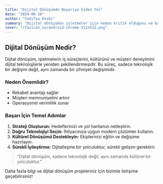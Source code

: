 ```yaml
---
title: "Dijital Dönüşümde Başarıya Giden Yol"
date: "2024-06-10"
author: "Codifya Ekibi"
summary: "Dijital dönüşümün işletmeler için neden kritik olduğunu ve başarıya ulaşmak için izlenmesi gereken temel adımları bu yazımızda bulabilirsiniz."
cover: "/favicon_io/android-chrome-512x512.png"
---
```


## Dijital Dönüşüm Nedir?

Dijital dönüşüm, işletmelerin iş süreçlerini, kültürünü ve müşteri deneyimini dijital teknolojilerle yeniden şekillendirmesidir. Bu süreç, sadece teknolojik bir değişim değil, aynı zamanda bir zihniyet değişimidir.

### Neden Önemlidir?

- Rekabet avantajı sağlar
- Müşteri memnuniyetini artırır
- Operasyonel verimlilik sunar

### Başarı İçin Temel Adımlar

1. **Strateji Oluşturun:** Hedeflerinizi ve yol haritanızı netleştirin.
2. **Doğru Teknolojiyi Seçin:** İhtiyacınıza uygun modern çözümler kullanın.
3. **Kültürel Dönüşümü Destekleyin:** Ekiplerinizi eğitin ve değişime hazırlayın.
4. **Sürekli İyileştirme:** Dijitalleşme bir yolculuktur, sürekli gelişim gerektirir.

> "Dijital dönüşüm, sadece teknolojik değil, aynı zamanda kültürel bir yolculuktur."

Daha fazla bilgi ve dijital dönüşüm projeleriniz için bizimle iletişime geçebilirsiniz! 